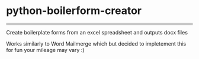 # python-boilerform-creator
--------------------------------------
Create boilerplate forms from an excel spreadsheet and outputs docx files

Works similarly to Word Mailmerge which but decided to impletement this for fun your mileage may vary :)
